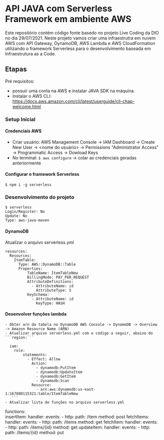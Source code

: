 <!--
title: 'AWS Simple HTTP Endpoint example in JAVA'
description: 'This template demonstrates how to make a simple REST API with JAVA running on AWS Lambda and API Gateway using the traditional Serverless Framework.'
layout: Doc
framework: v2
platform: AWS
language: JAVA
authorLink: 'https://github.com/serverless'
authorName: 'Serverless, inc.'
authorAvatar: 'https://avatars1.githubusercontent.com/u/13742415?s=200&v=4'
-->

# API JAVA com Serverless Framework em ambiente AWS

Este repositório contém código fonte basedo no projeto Live Coding da DIO no dia 29/07/2021. Neste projeto vamos criar uma infraestrutra em nuvem AWS com API Gateway, DynamoDB, AWS Lambda e AWS CloudFormation utilizando o framework Serverless para o desenvolvimento baseada em Infraestrutura as a Code.

## Etapas

Pré requisitos: 
 - possuir uma conta na AWS e instalar JAVA SDK na máquina.
 - Instalar o AWS CLI: https://docs.aws.amazon.com/cli/latest/userguide/cli-chap-welcome.html

### Setup Inicial

#### Credenciais AWS

- Criar usuário: AWS Management Console -> IAM Dashboard -> Create New User -> <nome do usuário> -> Permissions "Administrator Access" -> Programmatic Access -> Dowload Keys
- No terminal: ```$ aws configure``` -> colar as credenciais geradas anteriormente

#### Configurar o framework Serverless
```$ npm i -g serverless```

### Desenvolvimento do projeto
 
```
$ serverless
Login/Register: No
Update: No
Type: aws-java-maven
```

#### DynamoDB
Atualizar o arquivo serverless.yml
```
resources:
  Resources:
    ItemTable:
      Type: AWS::DynamoDB::Table
      Properties:
          TableName: ItemTableNew
          BillingMode: PAY_PER_REQUEST
          AttributeDefinitions:
            - AttributeName: id
              AttributeType: S
          KeySchema:
            - AttributeName: id
              KeyType: HASH
```
#### Desenvolver funções lambda
	
 	- Obter arn da tabela no DynamoDB AWS Console -> DynamoDB -> Overview -> Amazon Resource Name (ARN)
	- Atualizar arquivo serverless.yml com o código a seguir, abaixo do ```region:```
  ```
	iam:
      role:
          statements:
            - Effect: Allow
              Action:
                - dynamodb:PutItem
                - dynamodb:UpdateItem
                - dynamodb:GetItem
                - dynamodb:Scan
              Resource:
                - arn:aws:dynamodb:us-east-1:167880115321:table/ItemTableNew
     ```
  - Atualizar lista de funções no arquivo serverless.yml
  ```
  functions:  
  insertItem:
    handler: 
    events:
      - http:
          path: /item
          method: post
  fetchItems:
    handler: 
    events:
      - http:
          path: /items
          method: get
  fetchItem:
    handler: 
    events:
      - http:
          path: /items/{id}
          method: get
  updateItem:
    handler: 
    events:
      - http:
          path: /items/{id}
          method: put
  ```



